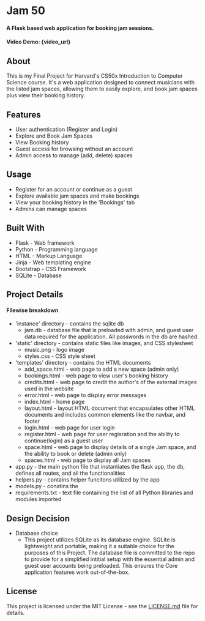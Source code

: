 # Jam 50
#### A Flask based web application for booking jam sessions.
#### Video Demo: {video_url}

## About
This is my Final Project for Harvard's CS50x Introduction to Computer Science course. It's a web application designed to connect musicians with the listed jam spaces, allowing them to easily explore, and book jam spaces plus view their booking history.

## Features
* User authentication (Register and Login)
* Explore and Book Jam Spaces
* View Booking history
* Guest access for browsing without an account
* Admin access to manage (add, delete) spaces

## Usage
* Register for an account or continue as a guest
* Explore available jam spaces and make bookings
* View your booking history in the 'Bookings' tab
* Admins can manage spaces

## Built With
* Flask - Web framework
* Python - Programming language
* HTML - Markup Language
* Jinja - Web templating engine
* Bootstrap - CSS Framework
* SQLite - Database

## Project Details
#### Filewise breakdown
* 'instance' directory - contains the sqlite db
    * jam.db - database file that is preloaded with admin, and guest user data required for the application. All passwords in the db are hashed.
* 'static' directory - contains static files like images, and CSS stylesheet
    * music.png - logo image
    * styles.css - CSS style sheet
* 'templates' directory - contains the HTML documents
    * add_space.html - web page to add a new space (admin only)
    * bookings.html - web page to view user's  booking history
    * credits.html - web page to credit the author's of the external images used in the website
    * error.html - web page to display error messages
    * index.html - home page
    * layout.html - layout HTML document that encapsulates other HTML documents and includes common elements like the navbar, and footer
    * login.html - web page for user login 
    * register.html - web page for user regisration and the ability to continue(login) as a guest user
    * space.html - web page to display details of a single Jam space, and the ability to book or delete (admin only)
    * spaces.html - web page to display all Jam spaces
* app.py - the main python file that instantiates the flask app, the db, defines all routes, and all the functionalities
* helpers.py - contains helper funcitons utilized by the app 
* models.py - conatins the 
* requirements.txt - text file containing the list of all Python libraries and modules imported

## Design Decision
* Database choice
    * This project utilizes SQLite as its database engine. SQLite is lightweight and portable, making it a suitable choice for the purposes of this Project. The database file is committed to the repo to provide for a simplified intitial setup with the essential admin and guest user accounts being preloaded. This ensures the Core application features work out-of-the-box.

## License
This project is licensed under the MIT License - see the [LICENSE.md](LICENSE.md) file for details.